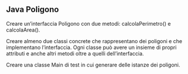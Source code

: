 ## Java Poligono
Creare un’interfaccia Poligono con due metodi: calcolaPerimetro() e calcolaArea().

Creare almeno due classi concrete che rappresentano dei poligoni e che implementano l’interfaccia.
Ogni classe può avere un insieme di propri attributi e anche altri metodi oltre a quelli dell’interfaccia.

Creare una classe Main di test in cui generare delle istanze dei poligoni.
